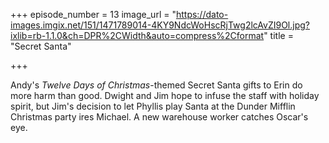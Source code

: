 +++
episode_number = 13
image_url = "https://dato-images.imgix.net/151/1471789014-4KY9NdcWoHscRjTwg2lcAvZI9Ol.jpg?ixlib=rb-1.1.0&ch=DPR%2CWidth&auto=compress%2Cformat"
title = "Secret Santa"

+++

Andy's <em>Twelve Days of Christmas</em>-themed Secret Santa gifts to Erin do more harm than good. Dwight and Jim hope to infuse the staff with holiday spirit, but Jim's decision to let Phyllis play Santa at the Dunder Mifflin Christmas party ires Michael. A new warehouse worker catches Oscar's eye.